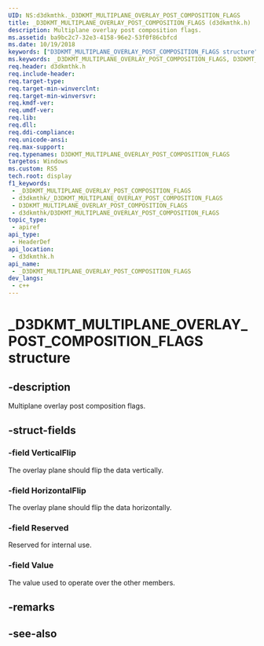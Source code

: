 ```yaml
---
UID: NS:d3dkmthk._D3DKMT_MULTIPLANE_OVERLAY_POST_COMPOSITION_FLAGS
title: _D3DKMT_MULTIPLANE_OVERLAY_POST_COMPOSITION_FLAGS (d3dkmthk.h)
description: Multiplane overlay post composition flags.
ms.assetid: ba9bc2c7-32e3-4158-96e2-53f0f86cbfcd
ms.date: 10/19/2018
keywords: ["D3DKMT_MULTIPLANE_OVERLAY_POST_COMPOSITION_FLAGS structure"]
ms.keywords: _D3DKMT_MULTIPLANE_OVERLAY_POST_COMPOSITION_FLAGS, D3DKMT_MULTIPLANE_OVERLAY_POST_COMPOSITION_FLAGS,
req.header: d3dkmthk.h
req.include-header: 
req.target-type: 
req.target-min-winverclnt: 
req.target-min-winversvr: 
req.kmdf-ver: 
req.umdf-ver: 
req.lib: 
req.dll: 
req.ddi-compliance: 
req.unicode-ansi: 
req.max-support: 
req.typenames: D3DKMT_MULTIPLANE_OVERLAY_POST_COMPOSITION_FLAGS
targetos: Windows
ms.custom: RS5
tech.root: display
f1_keywords:
 - _D3DKMT_MULTIPLANE_OVERLAY_POST_COMPOSITION_FLAGS
 - d3dkmthk/_D3DKMT_MULTIPLANE_OVERLAY_POST_COMPOSITION_FLAGS
 - D3DKMT_MULTIPLANE_OVERLAY_POST_COMPOSITION_FLAGS
 - d3dkmthk/D3DKMT_MULTIPLANE_OVERLAY_POST_COMPOSITION_FLAGS
topic_type:
 - apiref
api_type:
 - HeaderDef
api_location:
 - d3dkmthk.h
api_name:
 - _D3DKMT_MULTIPLANE_OVERLAY_POST_COMPOSITION_FLAGS
dev_langs:
 - c++
---
```


# _D3DKMT_MULTIPLANE_OVERLAY_POST_COMPOSITION_FLAGS structure


## -description

Multiplane overlay post composition flags.

## -struct-fields

### -field VerticalFlip

The overlay plane should flip the data vertically.

### -field HorizontalFlip

The overlay plane should flip the data horizontally.

### -field Reserved

Reserved for internal use.

### -field Value

 
The value used to operate over the other members.

## -remarks

## -see-also

